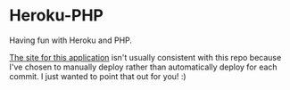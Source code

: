# Heroku-PHP

Having fun with Heroku and PHP.

[The site for this application](https://immense-harbor-4668.herokuapp.com/) isn't usually consistent with this repo because I've chosen to manually deploy rather than automatically deploy for each commit. I just wanted to point that out for you! :)
